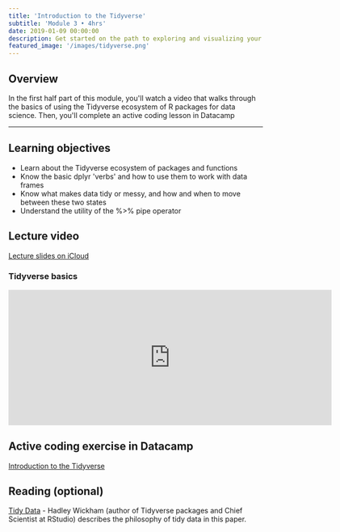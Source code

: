 ```yaml
---
title: 'Introduction to the Tidyverse'
subtitle: 'Module 3 • 4hrs'
date: 2019-01-09 00:00:00
description: Get started on the path to exploring and visualizing your own data with the tidyverse, a powerful and popular collection of data science tools within R.
featured_image: '/images/tidyverse.png'
---
```


## Overview

In the first half part of this module, you'll watch a video that walks through the basics of using the Tidyverse ecosystem of R packages for data science.  Then, you'll complete an active coding lesson in Datacamp

---

## Learning objectives

* Learn about the Tidyverse ecosystem of packages and functions
* Know the basic dplyr 'verbs' and how to use them to work with data frames
* Know what makes data tidy or messy, and how and when to move between these two states
* Understand the utility of the %>% pipe operator

## Lecture video

[Lecture slides on iCloud](https://www.icloud.com/keynote/041kUdYLaCsn4yWaKiYAonfVw#module%5F03%5FTidyverse)

### Tidyverse basics

<iframe src="https://player.vimeo.com/video/848120605" width="640" height="268" frameborder="0" allow="autoplay; fullscreen" allowfullscreen></iframe>


## Active coding exercise in Datacamp

[Introduction to the Tidyverse](https://www.datacamp.com/courses/introduction-to-the-tidyverse)

## Reading (optional)

[Tidy Data](http://vita.had.co.nz/papers/tidy-data.pdf) - Hadley Wickham (author of Tidyverse packages and Chief Scientist at RStudio) describes the philosophy of tidy data in this paper.

